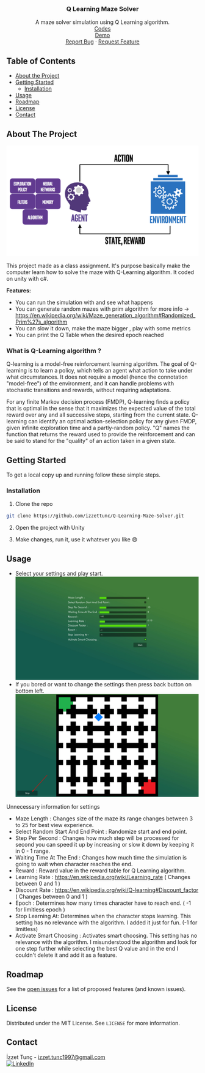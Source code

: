 <br />
<p align="center">

  <h3 align="center">Q Learning Maze Solver</h3>

  <p align="center">
    A maze solver simulation using Q Learning algorithm.
    <br />
  <a href="https://github.com/izzettunc/Q-Learning-Maze-Solver/tree/master/Assets/Codes/">Codes</a>
    <br />
  <a href="https://izzettunc.github.io/Q-Learning-Maze-Solver/">Demo</a>
    <br />
    <a href="https://github.com/izzettunc/Q-Learning-Maze-Solver/issues">Report Bug</a>
    ·
    <a href="https://github.com/izzettunc/Q-Learning-Maze-Solver/issues">Request Feature</a>
  </p>
</p>



<!-- TABLE OF CONTENTS -->
## Table of Contents

* [About the Project](#about-the-project)
* [Getting Started](#getting-started)
  * [Installation](#installation)
* [Usage](#usage)
* [Roadmap](#roadmap)
* [License](#license)
* [Contact](#contact)



<!-- ABOUT THE PROJECT -->
## About The Project

![Product Name Screen Shot][product-screenshot]

This project made as a class assignment. It's purpose basically make the computer learn how to solve the maze with Q-Learning algorithm. It coded on unity with c#.

**Features:**

* You can run the simulation with and see what happens
* You can generate random mazes with prim algorithm for more info -> https://en.wikipedia.org/wiki/Maze_generation_algorithm#Randomized_Prim%27s_algorithm
* You can slow it down, make the maze bigger , play with some metrics
* You can print the Q Table when the desired epoch reached

### What is Q-Learning algorithm ?

Q-learning is a model-free reinforcement learning algorithm. The goal of Q-learning is to learn a policy, which tells an agent what action to take under what circumstances. It does not require a model (hence the connotation "model-free") of the environment, and it can handle problems with stochastic transitions and rewards, without requiring adaptations.

For any finite Markov decision process (FMDP), Q-learning finds a policy that is optimal in the sense that it maximizes the expected value of the total reward over any and all successive steps, starting from the current state. Q-learning can identify an optimal action-selection policy for any given FMDP, given infinite exploration time and a partly-random policy. "Q" names the function that returns the reward used to provide the reinforcement and can be said to stand for the "quality" of an action taken in a given state.

<!-- GETTING STARTED -->
## Getting Started

To get a local copy up and running follow these simple steps.

### Installation

1.  Clone the repo
```sh
git clone https://github.com/izzettunc/Q-Learning-Maze-Solver.git
```
2. Open the project with Unity

3. Make changes, run it, use it whatever you like :smile:

<!-- USAGE EXAMPLES -->
## Usage

* Select your settings and play start.
![Application Screen Shot][settings-screenshot]
* If you bored or want to change the settings then press back button on bottom left.
![Application Screen Shot][simulation-screenshot]

Unnecessary information for settings

* Maze Length : Changes size of the maze its range changes between 3 to 25 for best view experience.
* Select Random Start And End Point : Randomize start and end point.
* Step Per Second : Changes how much step will be processed for second you can speed it up by increasing or slow it down by keeping it in 0 - 1 range.
* Waiting Time At The End : Changes how much time the simulation is going to wait when character reaches the end.
* Reward : Reward value in the reward table for Q Learning algorithm.
* Learning Rate : https://en.wikipedia.org/wiki/Learning_rate ( Changes between 0 and 1 )
* Discount Rate : https://en.wikipedia.org/wiki/Q-learning#Discount_factor ( Changes between 0 and 1 )
* Epoch : Determines how many times character have to reach end. ( -1 for limitless epoch )
* Stop Learning At: Determines when the character stops learning. This setting has no relevance with the algorithm. I added it just for fun. (-1 for limitless)
* Activate Smart Choosing : Activates smart choosing. This setting has no relevance with the algorithm. I misunderstood the algorithm and look for one step further while selecting the best Q value and in the end I couldn't delete it and add it as a feature.

<!-- ROADMAP -->
## Roadmap

See the [open issues](https://github.com/izzettunc/Q-Learning-Maze-Solver/issues) for a list of proposed features (and known issues).

<!-- LICENSE -->
## License

Distributed under the MIT License. See `LICENSE` for more information.

<!-- CONTACT -->
## Contact

İzzet Tunç - izzet.tunc1997@gmail.com
<br>
[![LinkedIn][linkedin-shield]][linkedin-url]

[linkedin-shield]: https://img.shields.io/badge/-LinkedIn-black.svg?style=flat-square&logo=linkedin&colorB=555
[linkedin-url]: https://www.linkedin.com/in/izzettunc
[product-screenshot]: data/screenshots/header.png
[settings-screenshot]: data/screenshots/settings.png
[simulation-screenshot]: data/screenshots/simulation.png
